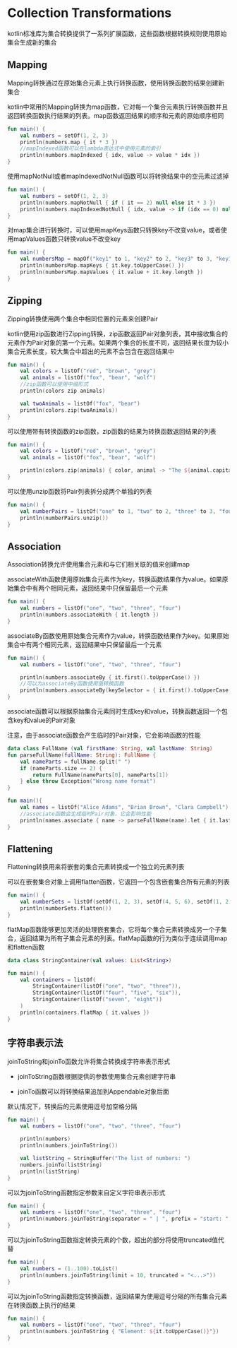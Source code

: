 # Collection Transformations
kotlin标准库为集合转换提供了一系列扩展函数，这些函数根据转换规则使用原始集合生成新的集合

## Mapping
Mapping转换通过在原始集合元素上执行转换函数，使用转换函数的结果创建新集合

kotlin中常用的Mapping转换为map函数，它对每一个集合元素执行转换函数并且返回转换函数执行结果的列表。map函数返回结果的顺序和元素的原始顺序相同

```kotlin
fun main() {
    val numbers = setOf(1, 2, 3)
    println(numbers.map { it * 3 })
    //mapIndexed函数可以在lambda表达式中使用元素的索引
    println(numbers.mapIndexed { idx, value -> value * idx })
}
```

使用mapNotNull或者mapIndexedNotNull函数可以将转换结果中的空元素过滤掉

```kotlin
fun main() {
    val numbers = setOf(1, 2, 3)
    println(numbers.mapNotNull { if ( it == 2) null else it * 3 })
    println(numbers.mapIndexedNotNull { idx, value -> if (idx == 0) null else value * idx })
}
```

对map集合进行转换时，可以使用mapKeys函数只转换key不改变value，或者使用mapValues函数只转换value不改变key

```kotlin
fun main() {
    val numbersMap = mapOf("key1" to 1, "key2" to 2, "key3" to 3, "key11" to 11)
    println(numbersMap.mapKeys { it.key.toUpperCase() })
    println(numbersMap.mapValues { it.value + it.key.length })
}
```

## Zipping
Zipping转换使用两个集合中相同位置的元素来创建Pair

kotlin使用zip函数进行Zipping转换，zip函数返回Pair对象列表，其中接收集合的元素作为Pair对象的第一个元素。如果两个集合的长度不同，返回结果长度为较小集合元素长度，较大集合中超出的元素不会包含在返回结果中

```kotlin
fun main() {
    val colors = listOf("red", "brown", "grey")
    val animals = listOf("fox", "bear", "wolf")
    //zip函数可以使用中缀形式
    println(colors zip animals)

    val twoAnimals = listOf("fox", "bear")
    println(colors.zip(twoAnimals))
}
```

可以使用带有转换函数的zip函数，zip函数的结果为转换函数返回结果的列表

```kotlin
fun main() {
    val colors = listOf("red", "brown", "grey")
    val animals = listOf("fox", "bear", "wolf")

    println(colors.zip(animals) { color, animal -> "The ${animal.capitalize()} is $color"})
}
```

可以使用unzip函数将Pair列表拆分成两个单独的列表

```kotlin
fun main() {
    val numberPairs = listOf("one" to 1, "two" to 2, "three" to 3, "four" to 4)
    println(numberPairs.unzip())
}
```

## Association
Association转换允许使用集合元素和与它们相关联的值来创建map

associateWith函数使用原始集合元素作为key，转换函数结果作为value。如果原始集合中有两个相同元素，返回结果中只保留最后一个元素

```kotlin
fun main() {
    val numbers = listOf("one", "two", "three", "four")
    println(numbers.associateWith { it.length })
}
```

associateBy函数使用原始集合元素作为value，转换函数结果作为key。如果原始集合中有两个相同元素，返回结果中只保留最后一个元素

```kotlin
fun main() {
    val numbers = listOf("one", "two", "three", "four")

    println(numbers.associateBy { it.first().toUpperCase() })
    //可以为associateBy函数使用值转换函数
    println(numbers.associateBy(keySelector = { it.first().toUpperCase() }, valueTransform = { it.length }))
}
```

associate函数可以根据原始集合元素同时生成key和value，转换函数返回一个包含key和value的Pair对象

注意，由于associate函数会产生临时的Pair对象，它会影响函数的性能

```kotlin
data class FullName (val firstName: String, val lastName: String)
fun parseFullName(fullName: String): FullName {
    val nameParts = fullName.split(" ")
    if (nameParts.size == 2) {
        return FullName(nameParts[0], nameParts[1])
    } else throw Exception("Wrong name format")
}

fun main(){
    val names = listOf("Alice Adams", "Brian Brown", "Clara Campbell")
    //associate函数会生成临时Pair对象，它会影响性能
    println(names.associate { name -> parseFullName(name).let { it.lastName to it.firstName } })
}
```

## Flattening
Flattening转换用来将嵌套的集合元素转换成一个独立的元素列表

可以在嵌套集合对象上调用flatten函数，它返回一个包含嵌套集合所有元素的列表

```kotlin
fun main() {
    val numberSets = listOf(setOf(1, 2, 3), setOf(4, 5, 6), setOf(1, 2))
    println(numberSets.flatten())
}
```

flatMap函数能够更加灵活的处理嵌套集合，它将每个集合元素转换成另一个子集合，返回结果为所有子集合元素的列表。flatMap函数的行为类似于连续调用map和flatten函数

```kotlin
data class StringContainer(val values: List<String>)

fun main() {
    val containers = listOf(
        StringContainer(listOf("one", "two", "three")),
        StringContainer(listOf("four", "five", "six")),
        StringContainer(listOf("seven", "eight"))
    )
    println(containers.flatMap { it.values })
}
```

## 字符串表示法
joinToString和joinTo函数允许将集合转换成字符串表示形式

* joinToString函数根据提供的参数使用集合元素创建字符串

* joinTo函数可以将转换结果追加到Appendable对象后面

默认情况下，转换后的元素使用逗号加空格分隔

```kotlin
fun main() {
    val numbers = listOf("one", "two", "three", "four")

    println(numbers)         
    println(numbers.joinToString())

    val listString = StringBuffer("The list of numbers: ")
    numbers.joinTo(listString)
    println(listString)
}
```

可以为joinToString函数指定参数来自定义字符串表示形式

```kotlin
fun main() {
    val numbers = listOf("one", "two", "three", "four")    
    println(numbers.joinToString(separator = " | ", prefix = "start: ", postfix = ": end"))
}
```

可以为joinToString函数指定转换元素的个数，超出的部分将使用truncated值代替

```kotlin
fun main() {
    val numbers = (1..100).toList()
    println(numbers.joinToString(limit = 10, truncated = "<...>"))
}
```

可以为joinToString函数指定转换函数，返回结果为使用逗号分隔的所有集合元素在转换函数上执行的结果

```kotlin
fun main() {
    val numbers = listOf("one", "two", "three", "four")
    println(numbers.joinToString { "Element: ${it.toUpperCase()}"})
}
```

